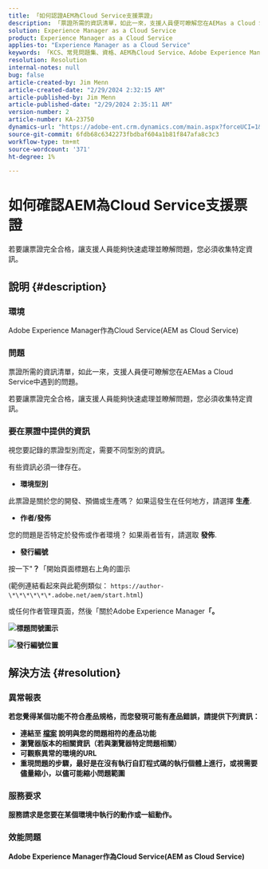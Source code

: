 ```yaml
---
title: 「如何認證AEM為Cloud Service支援票證」
description: 「票證所需的資訊清單，如此一來，支援人員便可瞭解您在AEMas a Cloud Service中遇到的問題。」
solution: Experience Manager as a Cloud Service
product: Experience Manager as a Cloud Service
applies-to: "Experience Manager as a Cloud Service"
keywords: 「KCS、常見問題集、資格、AEM為Cloud Service、Adobe Experience Manager為Cloud Service、支援票證」
resolution: Resolution
internal-notes: null
bug: false
article-created-by: Jim Menn
article-created-date: "2/29/2024 2:32:15 AM"
article-published-by: Jim Menn
article-published-date: "2/29/2024 2:35:11 AM"
version-number: 2
article-number: KA-23750
dynamics-url: "https://adobe-ent.crm.dynamics.com/main.aspx?forceUCI=1&pagetype=entityrecord&etn=knowledgearticle&id=38c40abe-aad6-ee11-9079-6045bd006268"
source-git-commit: 6fdb68c6342273fbdbaf604a1b81f847afa8c3c3
workflow-type: tm+mt
source-wordcount: '371'
ht-degree: 1%

---
```


# 如何確認AEM為Cloud Service支援票證


若要讓票證完全合格，讓支援人員能夠快速處理並瞭解問題，您必須收集特定資訊。

## 說明 {#description}


### 環境

Adobe Experience Manager作為Cloud Service(AEM as Cloud Service)

### 問題

票證所需的資訊清單，如此一來，支援人員便可瞭解您在AEMas a Cloud Service中遇到的問題。

若要讓票證完全合格，讓支援人員能夠快速處理並瞭解問題，您必須收集特定資訊。

### 要在票證中提供的資訊

視您要記錄的票證型別而定，需要不同型別的資訊。

有些資訊必須一律存在。

- <b>環境型別</b>


此票證是關於您的開發、預備或生產嗎？ 如果這發生在任何地方，請選擇 <b>生產</b>.

- <b>作者/發佈</b>


您的問題是否特定於發佈或作者環境？ 如果兩者皆有，請選取 <b>發佈</b>.

- <b>發行編號</b>


按一下&quot;<b>？</b>「開始頁面標題右上角的圖示

(範例連結看起來與此範例類似： `https://author-\*\*\*\*\*\*.adobe.net/aem/start.html`)

或任何作者管理頁面，然後「</b>關於Adobe Experience Manager<b>「。

![標題問號圖示](https://helpx.adobe.com/content/dam/help/en/experience-manager/kb/how-to-fully-qualify-an-AEM-as-a-cloud-service-ticket/jcr_content/main-pars/image/question_mark_topheader.jpg.img.jpg)

![發行編號位置](https://helpx.adobe.com/content/dam/help/en/experience-manager/kb/how-to-fully-qualify-an-AEM-as-a-cloud-service-ticket/jcr_content/main-pars/image_23429537/release_number.jpg.img.jpg)

## 解決方法 {#resolution}


### 異常報表

若您覺得某個功能不符合產品規格，而您發現可能有產品錯誤，請提供下列資訊：

- 連結至 [檔案](https://experienceleague.adobe.com/docs/) 說明與您的問題相符的產品功能
- 瀏覽器版本的相關資訊（若與瀏覽器特定問題相關）
- 可觀察異常的環境的URL
- 重現問題的步驟，最好是在沒有執行自訂程式碼的執行個體上進行，或視需要儘量縮小，以儘可能縮小問題範圍

### 服務要求

服務請求是您要在某個環境中執行的動作或一組動作。

### 效能問題

Adobe Experience Manager作為Cloud Service(AEM as Cloud Service)
